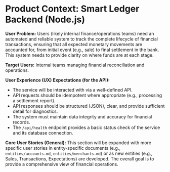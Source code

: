 # Product Context: Smart Ledger Backend (Node.js)

**User Problem:** Users (likely internal finance/operations teams) need an automated and reliable system to track the complete lifecycle of financial transactions, ensuring that all expected monetary movements are accounted for, from initial event (e.g., sale) to final settlement in the bank. This system needs to provide clarity on where funds are at each stage.

**Target Users:** Internal teams managing financial reconciliation and operations.

**User Experience (UX) Expectations (for the API):**
- The service will be interacted with via a well-defined API.
- API requests should be idempotent where appropriate (e.g., processing a settlement report).
- API responses should be structured (JSON), clear, and provide sufficient detail for diagnostics.
- The system must maintain data integrity and accuracy for financial records.
- The `/api/health` endpoint provides a basic status check of the service and its database connection.

**Core User Stories (General):**
This section will be expanded with more specific user stories in entity-specific documents (e.g., `entities/accounts.md`, `entities/merchants.md`) or as new entities (e.g., Sales, Transactions, Expectations) are developed. The overall goal is to provide a comprehensive view of financial operations.

